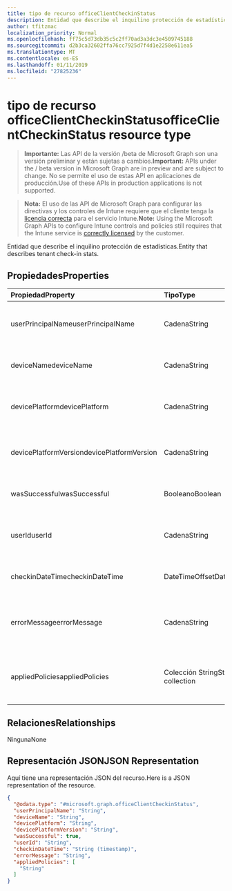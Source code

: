 ```yaml
---
title: tipo de recurso officeClientCheckinStatus
description: Entidad que describe el inquilino protección de estadísticas.
author: tfitzmac
localization_priority: Normal
ms.openlocfilehash: ff75c5d73db35c5c2ff70ad3a3dc3e4509745188
ms.sourcegitcommit: d2b3ca32602ffa76cc7925d7f4d1e2258e611ea5
ms.translationtype: MT
ms.contentlocale: es-ES
ms.lasthandoff: 01/11/2019
ms.locfileid: "27825236"
---
```

# <a name="officeclientcheckinstatus-resource-type"></a><span data-ttu-id="f6637-103">tipo de recurso officeClientCheckinStatus</span><span class="sxs-lookup"><span data-stu-id="f6637-103">officeClientCheckinStatus resource type</span></span>

> <span data-ttu-id="f6637-104">**Importante:** Las API de la versión /beta de Microsoft Graph son una versión preliminar y están sujetas a cambios.</span><span class="sxs-lookup"><span data-stu-id="f6637-104">**Important:** APIs under the / beta version in Microsoft Graph are in preview and are subject to change.</span></span> <span data-ttu-id="f6637-105">No se permite el uso de estas API en aplicaciones de producción.</span><span class="sxs-lookup"><span data-stu-id="f6637-105">Use of these APIs in production applications is not supported.</span></span>

> <span data-ttu-id="f6637-106">**Nota:** El uso de las API de Microsoft Graph para configurar las directivas y los controles de Intune requiere que el cliente tenga la [licencia correcta](https://go.microsoft.com/fwlink/?linkid=839381) para el servicio Intune.</span><span class="sxs-lookup"><span data-stu-id="f6637-106">**Note:** Using the Microsoft Graph APIs to configure Intune controls and policies still requires that the Intune service is [correctly licensed](https://go.microsoft.com/fwlink/?linkid=839381) by the customer.</span></span>

<span data-ttu-id="f6637-107">Entidad que describe el inquilino protección de estadísticas.</span><span class="sxs-lookup"><span data-stu-id="f6637-107">Entity that describes  tenant check-in stats.</span></span>
## <a name="properties"></a><span data-ttu-id="f6637-108">Propiedades</span><span class="sxs-lookup"><span data-stu-id="f6637-108">Properties</span></span>
|<span data-ttu-id="f6637-109">Propiedad</span><span class="sxs-lookup"><span data-stu-id="f6637-109">Property</span></span>|<span data-ttu-id="f6637-110">Tipo</span><span class="sxs-lookup"><span data-stu-id="f6637-110">Type</span></span>|<span data-ttu-id="f6637-111">Descripción</span><span class="sxs-lookup"><span data-stu-id="f6637-111">Description</span></span>|
|:---|:---|:---|
|<span data-ttu-id="f6637-112">userPrincipalName</span><span class="sxs-lookup"><span data-stu-id="f6637-112">userPrincipalName</span></span>|<span data-ttu-id="f6637-113">Cadena</span><span class="sxs-lookup"><span data-stu-id="f6637-113">String</span></span>|<span data-ttu-id="f6637-114">Nombre principal de usuario con el dispositivo.</span><span class="sxs-lookup"><span data-stu-id="f6637-114">User principal name using the device.</span></span>|
|<span data-ttu-id="f6637-115">deviceName</span><span class="sxs-lookup"><span data-stu-id="f6637-115">deviceName</span></span>|<span data-ttu-id="f6637-116">Cadena</span><span class="sxs-lookup"><span data-stu-id="f6637-116">String</span></span>|<span data-ttu-id="f6637-117">Nombre del dispositivo intenta protección.</span><span class="sxs-lookup"><span data-stu-id="f6637-117">Device name trying to check-in.</span></span>|
|<span data-ttu-id="f6637-118">devicePlatform</span><span class="sxs-lookup"><span data-stu-id="f6637-118">devicePlatform</span></span>|<span data-ttu-id="f6637-119">Cadena</span><span class="sxs-lookup"><span data-stu-id="f6637-119">String</span></span>|<span data-ttu-id="f6637-120">Plataforma de dispositivo intenta protección.</span><span class="sxs-lookup"><span data-stu-id="f6637-120">Device platform trying to check-in.</span></span>|
|<span data-ttu-id="f6637-121">devicePlatformVersion</span><span class="sxs-lookup"><span data-stu-id="f6637-121">devicePlatformVersion</span></span>|<span data-ttu-id="f6637-122">Cadena</span><span class="sxs-lookup"><span data-stu-id="f6637-122">String</span></span>|<span data-ttu-id="f6637-123">Versión de plataforma de dispositivo intenta protección.</span><span class="sxs-lookup"><span data-stu-id="f6637-123">Device platform version trying to check-in.</span></span>|
|<span data-ttu-id="f6637-124">wasSuccessful</span><span class="sxs-lookup"><span data-stu-id="f6637-124">wasSuccessful</span></span>|<span data-ttu-id="f6637-125">Booleano</span><span class="sxs-lookup"><span data-stu-id="f6637-125">Boolean</span></span>|<span data-ttu-id="f6637-126">Si el último registro se realizó correctamente.</span><span class="sxs-lookup"><span data-stu-id="f6637-126">If the last checkin was successful.</span></span>|
|<span data-ttu-id="f6637-127">userId</span><span class="sxs-lookup"><span data-stu-id="f6637-127">userId</span></span>|<span data-ttu-id="f6637-128">Cadena</span><span class="sxs-lookup"><span data-stu-id="f6637-128">String</span></span>|<span data-ttu-id="f6637-129">Identificador de usuario usando el dispositivo.</span><span class="sxs-lookup"><span data-stu-id="f6637-129">User identifier using the device.</span></span>|
|<span data-ttu-id="f6637-130">checkinDateTime</span><span class="sxs-lookup"><span data-stu-id="f6637-130">checkinDateTime</span></span>|<span data-ttu-id="f6637-131">DateTimeOffset</span><span class="sxs-lookup"><span data-stu-id="f6637-131">DateTimeOffset</span></span>|<span data-ttu-id="f6637-132">Dispositivo última verificación en hora en UTC.</span><span class="sxs-lookup"><span data-stu-id="f6637-132">Last device check-in time in UTC.</span></span>|
|<span data-ttu-id="f6637-133">errorMessage</span><span class="sxs-lookup"><span data-stu-id="f6637-133">errorMessage</span></span>|<span data-ttu-id="f6637-134">Cadena</span><span class="sxs-lookup"><span data-stu-id="f6637-134">String</span></span>|<span data-ttu-id="f6637-135">Aparece un mensaje de error si hay alguno asociado para el último registro.</span><span class="sxs-lookup"><span data-stu-id="f6637-135">Error message if any associated for the last checkin.</span></span>|
|<span data-ttu-id="f6637-136">appliedPolicies</span><span class="sxs-lookup"><span data-stu-id="f6637-136">appliedPolicies</span></span>|<span data-ttu-id="f6637-137">Colección String</span><span class="sxs-lookup"><span data-stu-id="f6637-137">String collection</span></span>|<span data-ttu-id="f6637-138">Lista de directivas de entrega en el dispositivo como último checkin.</span><span class="sxs-lookup"><span data-stu-id="f6637-138">List of policies delivered to the device as last checkin.</span></span>|

## <a name="relationships"></a><span data-ttu-id="f6637-139">Relaciones</span><span class="sxs-lookup"><span data-stu-id="f6637-139">Relationships</span></span>
<span data-ttu-id="f6637-140">Ninguna</span><span class="sxs-lookup"><span data-stu-id="f6637-140">None</span></span>
## <a name="json-representation"></a><span data-ttu-id="f6637-141">Representación JSON</span><span class="sxs-lookup"><span data-stu-id="f6637-141">JSON Representation</span></span>
<span data-ttu-id="f6637-142">Aquí tiene una representación JSON del recurso.</span><span class="sxs-lookup"><span data-stu-id="f6637-142">Here is a JSON representation of the resource.</span></span>
<!-- {
  "blockType": "resource",
  "keyProperty": "id",
  "@odata.type": "microsoft.graph.officeClientCheckinStatus"
}
-->
``` json
{
  "@odata.type": "#microsoft.graph.officeClientCheckinStatus",
  "userPrincipalName": "String",
  "deviceName": "String",
  "devicePlatform": "String",
  "devicePlatformVersion": "String",
  "wasSuccessful": true,
  "userId": "String",
  "checkinDateTime": "String (timestamp)",
  "errorMessage": "String",
  "appliedPolicies": [
    "String"
  ]
}
```



